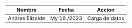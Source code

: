 | Nombre          | Fecha       | Accion         |
| --------------- | ----------- | -------------- |
| Andres Elizalde | My 16 /2023 | Carga de datos |

